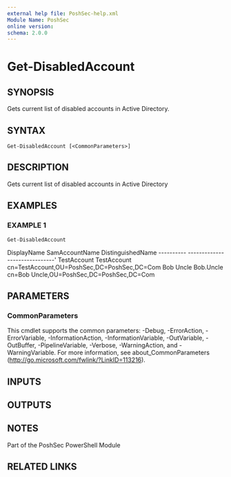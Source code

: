 ```yaml
---
external help file: PoshSec-help.xml
Module Name: PoshSec
online version:
schema: 2.0.0
---
```


# Get-DisabledAccount

## SYNOPSIS
Gets current list of disabled accounts in Active Directory.

## SYNTAX

```
Get-DisabledAccount [<CommonParameters>]
```

## DESCRIPTION
Gets current list of disabled accounts in Active Directory

## EXAMPLES

### EXAMPLE 1
```
Get-DisabledAccount
```

DisplayName     SamAccountName      DistinguishedName
        ----------      -------------       -----------------'
        TestAccount     TestAccount         cn=TestAccount,OU=PoshSec,DC=PoshSec,DC=Com
        Bob Uncle       Bob.Uncle           cn=Bob Uncle,OU=PoshSec,DC=PoshSec,DC=Com

## PARAMETERS

### CommonParameters
This cmdlet supports the common parameters: -Debug, -ErrorAction, -ErrorVariable, -InformationAction, -InformationVariable, -OutVariable, -OutBuffer, -PipelineVariable, -Verbose, -WarningAction, and -WarningVariable.
For more information, see about_CommonParameters (http://go.microsoft.com/fwlink/?LinkID=113216).

## INPUTS

## OUTPUTS

## NOTES
Part of the PoshSec PowerShell Module

## RELATED LINKS
